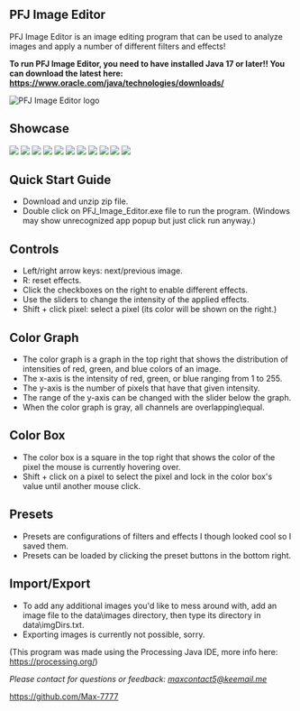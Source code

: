 ## PFJ Image Editor
PFJ Image Editor is an image editing program that can be used to analyze images and apply a number of different filters and effects!

**To run PFJ Image Editor, you need to have installed Java 17 or later!! You can download the latest here: https://www.oracle.com/java/technologies/downloads/**

![PFJ Image Editor logo](banner.jpg)

## Showcase
![](sc_1.jpg)
![](sc_6.jpg)
![](sc_4.jpg)
![](sc_2.jpg)
![](sc_3.jpg)
![](sc_7.jpg)
![](sc_8.jpg)
![](sc_9.jpg)
![](sc_10.jpg)
![](sc_11.jpg)
![](sc_5.jpg)

## Quick Start Guide
- Download and unzip zip file.
- Double click on PFJ_Image_Editor.exe file to run the program. (Windows may show unrecognized app popup but just click run anyway.)

## Controls
- Left/right arrow keys: next/previous image.
- R: reset effects.
- Click the checkboxes on the right to enable different effects.
- Use the sliders to change the intensity of the applied effects.
- Shift + click pixel: select a pixel (its color will be shown on the right.)

## Color Graph
- The color graph is a graph in the top right that shows the distribution of intensities of red, green, and blue colors of an image.
- The x-axis is the intensity of red, green, or blue ranging from 1 to 255.
- The y-axis is the number of pixels that have that given intensity.
- The range of the y-axis can be changed with the slider below the graph.
- When the color graph is gray, all channels are overlapping\equal.

## Color Box
- The color box is a square in the top right that shows the color of the pixel the mouse is currently hovering over.
- Shift + click on a pixel to select the pixel and lock in the color box's value until another mouse click.

## Presets
- Presets are configurations of filters and effects I though looked cool so I saved them.
- Presets can be loaded by clicking the preset buttons in the bottom right.

## Import/Export
- To add any additional images you'd like to mess around with, add an image file to the data\\images directory, then type its directory in data\\imgDirs.txt.
- Exporting images is currently not possible, sorry.

(This program was made using the Processing Java IDE, more info here: https://processing.org/)

*Please contact for questions or feedback: [maxcontact5@keemail.me](mailto:maxcontact5@keemail.me)*

https://github.com/Max-7777
